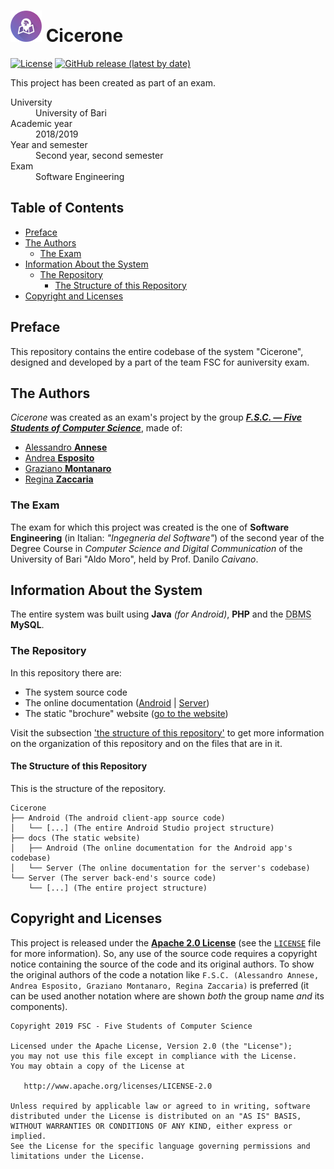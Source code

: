 # <img src="./Android/app/src/main/res/mipmap-xxxhdpi/ic_launcher_round.png" alt="Cicerone's logo" width="50px"> Cicerone<!-- omit in toc -->

[![License](https://img.shields.io/github/license/F-S-C/Cicerone?style=for-the-badge)](https://github.com/F-S-C/Cicerone/blob/master/LICENSE)
[![GitHub release (latest by date)](https://img.shields.io/github/v/release/F-S-C/Cicerone?style=for-the-badge)](https://github.com/F-S-C/Cicerone/releases/latest)

This project has been created as part of an exam.
<dl>
  <dt>University</dt>
  <dd>University of Bari</dd>
  <dt>Academic year</dt>
  <dd>2018/2019</dd>
  <dt>Year and semester</dt>
  <dd>Second year, second semester</dd>
  <dt>Exam</dt>
  <dd>Software Engineering</dd>
</dl>

## Table of Contents<!-- omit in toc -->

- [Preface](#preface)
- [The Authors](#the-authors)
  - [The Exam](#the-exam)
- [Information About the System](#information-about-the-system)
  - [The Repository](#the-repository)
    - [The Structure of this Repository](#the-structure-of-this-repository)
- [Copyright and Licenses](#copyright-and-licenses)

## Preface

This repository contains the entire codebase of the system "Cicerone", designed and developed by a part of the team FSC for auniversity exam.

## The Authors

_Cicerone_ was created as an exam's project by the group [**_F.S.C. &mdash; Five Students of Computer Science_**](https://github.com/F-S-C), made of:

- [Alessandro **Annese**](https://github.com/Ax3lFernus)
- [Andrea **Esposito**](https://github.com/espositoandrea)
- [Graziano **Montanaro**](https://github.com/prewarning)
- [Regina **Zaccaria**](https://github.com/ReginaZaccaria)

### The Exam

The exam for which this project was created is the one of **Software Engineering** (in Italian: *"Ingegneria del Software"*) of the second year of the Degree Course in _Computer Science and Digital Communication_ of the University of Bari "Aldo Moro", held by Prof. Danilo _Caivano_.

## Information About the System

The entire system was built using **Java** _(for Android)_, **PHP** and the <abbr title="DataBase Management System">DBMS</abbr> **MySQL**.

### The Repository

In this repository there are:

- The system source code
- The online documentation ([Android](https://f-s-c.github.io/Cicerone/Android/index.html) | [Server](https://f-s-c.github.io/Cicerone/Server/index.html))
- The static "brochure" website ([go to the website](https://f-s-c.github.io/Cicerone/))

Visit the subsection ['the structure of this repository'](#the-structure-of-this-repository) to get more information on the organization of this repository and on the files that are in it.

#### The Structure of this Repository

This is the structure of the repository.

```plaintext
Cicerone
├── Android (The android client-app source code)
│   └── [...] (The entire Android Studio project structure)
├── docs (The static website)
│   ├── Android (The online documentation for the Android app's codebase)
│   └── Server (The online documentation for the server's codebase)
└── Server (The server back-end's source code)
    └── [...] (The entire project structure)
```

## Copyright and Licenses

This project is released under the [**Apache 2.0 License**](https://github.com/F-S-C/Cicerone/blob/master/LICENSE) (see the [`LICENSE`](https://github.com/F-S-C/Cicerone/blob/master/LICENSE) file for more information). So, any use of the source code requires a copyright notice containing the source of the code and its original authors. To show the original authors of the code a notation like `F.S.C. (Alessandro Annese, Andrea Esposito, Graziano Montanaro, Regina Zaccaria)` is preferred (it can be used another notation where are shown _both_ the group name _and_ its components).

```
Copyright 2019 FSC - Five Students of Computer Science

Licensed under the Apache License, Version 2.0 (the "License");
you may not use this file except in compliance with the License.
You may obtain a copy of the License at

   http://www.apache.org/licenses/LICENSE-2.0

Unless required by applicable law or agreed to in writing, software
distributed under the License is distributed on an "AS IS" BASIS,
WITHOUT WARRANTIES OR CONDITIONS OF ANY KIND, either express or implied.
See the License for the specific language governing permissions and
limitations under the License.
```

<!-- ### Used Tools and Libraries -->

<!-- - [Tool/Library](tool-website) ([License](link-to-license)) -->
